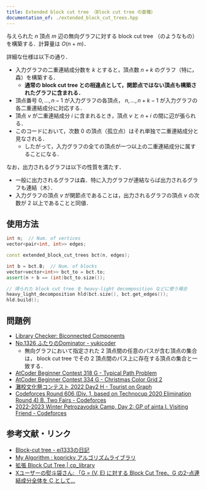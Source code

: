 ```yaml
---
title: Extended block cut tree （Block cut tree の亜種）
documentation_of: ./extended_block_cut_trees.hpp
---
```


与えられた $n$ 頂点 $m$ 辺の無向グラフに対する block cut tree （のようなもの）を構築する．計算量は $O(n + m)$．

詳細な仕様は以下の通り．

- 入力グラフの二重連結成分数を $k$ とすると，頂点数 $n + k$ のグラフ（特に，森）を構築する．
  - **通常の block cut tree との相違点として，関節点ではない頂点も構築されたグラフに含まれる．**
- 頂点番号 $0, \ldots, n - 1$ が入力グラフの各頂点， $n, \ldots, n + k - 1$ が入力グラフの各二重連結成分に対応する．
- 頂点 $v$ が二重連結成分 $i$ に含まれるとき，頂点 $v$ と $n + i$ の間に辺が張られる．
- このコードにおいて，次数 0 の頂点（孤立点）はそれ単独で二重連結成分と見なされる．
  - したがって，入力グラフの全ての頂点が一つ以上の二重連結成分に属することになる．

なお，出力されるグラフは以下の性質を満たす．

- 一般に出力されるグラフは森．特に入力グラフが連結ならば出力されるグラフも連結（木）．
- 入力グラフの頂点 $v$ が関節点であることは，出力されるグラフの頂点 $v$ の次数が $2$ 以上であることと同値．

## 使用方法

```cpp
int n;  // Num. of vertices
vector<pair<int, int>> edges;

const extended_block_cut_trees bct(n, edges);

int b = bct.B;  // Num. of blocks
vector<vector<int>> bct_to = bct.to;
assert(n + b == (int)bct_to.size());

// 得られた block cut tree を heavy-light decomposition などに使う場合
heavy_light_decomposition hld(bct.size(), bct.get_edges());
hld.build();
```

## 問題例

- [Library Checker: Biconnected Components](https://judge.yosupo.jp/problem/biconnected_components)
- [No.1326 ふたりのDominator - yukicoder](https://yukicoder.me/problems/no/1326)
  - 無向グラフにおいて指定された 2 頂点間の任意のパスが含む頂点の集合は， block cut tree でその 2 頂点間のパス上に存在する頂点の集合と一致する．
- [AtCoder Beginner Contest 318 G - Typical Path Problem](https://atcoder.jp/contests/abc318/tasks/abc318_g)
- [AtCoder Beginner Contest 334 G - Christmas Color Grid 2](https://atcoder.jp/contests/abc334/tasks/abc334_g)
- [灘校文化祭コンテスト 2022 Day2 H - Tourist on Graph](https://atcoder.jp/contests/nadafes2022_day2/tasks/nadafes2022_day2_h)
- [Codeforces Round 606 (Div. 1, based on Technocup 2020 Elimination Round 4) B. Two Fairs - Codeforces](https://codeforces.com/contest/1276/problem/B)
- [2022-2023 Winter Petrozavodsk Camp, Day 2: GP of ainta I. Visiting Friend - Codeforces](https://codeforces.com/gym/104427/problem/I)

## 参考文献・リンク

- [Block-cut tree - ei1333の日記](https://ei1333.hateblo.jp/entry/2020/03/25/010057)
- [My Algorithm : kopricky アルゴリズムライブラリ](https://kopricky.github.io/code/GraphDecomposition/articulation.html)
- [拡張 Block Cut Tree \| cp_library](https://ssrs-cp.github.io/cp_library/graph/extended_block_cut_tree.hpp.html)
- [Xユーザーの熨斗袋さん: 「G = (V, E) に対する Block Cut Tree、G の2-点連結成分全体を C として...](https://x.com/noshi91/status/1529858538650374144)

